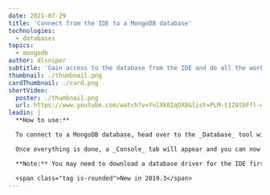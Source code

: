```yaml
---
date: 2021-07-29
title: 'Connect from the IDE to a MongoDB database'
technologies:
  - databases
topics:
  - mongodb
author: dlsniper
subtitle: 'Gain access to the database from the IDE and do all the work in the same window.'
thumbnail: ./thumbnail.png
cardThumbnail: ./card.png
shortVideo:
  poster: ./thumbnail.png
  url: https://www.youtube.com/watch?v=YnlXk8IqOX8&list=PLM-t1Z4tbFfl-umlMg_ND7gW9rGjTDzKt&index=25
leadin: |
  **How to use:**

  To connect to a MongoDB database, head over to the _Database_ tool window on the the right side of the IDE and click on the _+_ (_New_) button. Select _Data Source_ then _MongoDB_ as the data source type. Customize the name of the data source, connection details, then click on the _Test_ link to ensure everything is ok.

  Once everything is done, a _Console_ tab will appear and you can now query the database from the IDE. You can also explore it from the _Database_ tool window, and select which parts to hide or show from it.

  **Note:** You may need to download a database driver for the IDE first. If you see a _Download driver_ link, you'll need to click on that before you can connect to the database.

  <span class="tag is-rounded">New in 2019.3</span>
---
```


